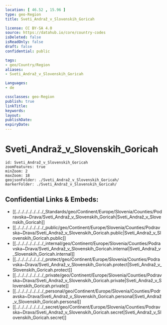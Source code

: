 ```yaml
---
location: [ 46.52 , 15.96 ] 
type: geo-Region
title: Sveti_Andraž_v_Slovenskih_Goricah

license: CC BY-SA 4.0
source: https://datahub.io/core/country-codes
isDeleted: false
isReadOnly: false
draft: false
confidential: public

tags:
- geo/Country/Region
aliases:
- Sveti_Andraž_v_Slovenskih_Goricah

Languages:
- de

cssclasses: geo-Region
publish: true
linkTitle: 
keywords: 
layout: 
publishDate: 
expiryDate: 
---
```


# Sveti_Andraž_v_Slovenskih_Goricah

```leaflet
id: Sveti_Andraž_v_Slovenskih_Goricah
zoomFeatures: true 
minZoom: 2 
maxZoom: 18
geojsonFolder: ./Sveti_Andraž_v_Slovenskih_Goricah/
markerFolder: ./Sveti_Andraž_v_Slovenskih_Goricah/
```


## Confidential Links & Embeds: 
- [[../../../../../../../_Standards/geo/Continent/Europe/Slovenia/Counties/Podravska~Drava/Sveti_Andraž_v_Slovenskih_Goricah|Sveti_Andraž_v_Slovenskih_Goricah]] 
- [[../../../../../../../_public/geo/Continent/Europe/Slovenia/Counties/Podravska~Drava/Sveti_Andraž_v_Slovenskih_Goricah.public|Sveti_Andraž_v_Slovenskih_Goricah.public]] 
- [[../../../../../../../_internal/geo/Continent/Europe/Slovenia/Counties/Podravska~Drava/Sveti_Andraž_v_Slovenskih_Goricah.internal|Sveti_Andraž_v_Slovenskih_Goricah.internal]] 
- [[../../../../../../../_protect/geo/Continent/Europe/Slovenia/Counties/Podravska~Drava/Sveti_Andraž_v_Slovenskih_Goricah.protect|Sveti_Andraž_v_Slovenskih_Goricah.protect]] 
- [[../../../../../../../_private/geo/Continent/Europe/Slovenia/Counties/Podravska~Drava/Sveti_Andraž_v_Slovenskih_Goricah.private|Sveti_Andraž_v_Slovenskih_Goricah.private]] 
- [[../../../../../../../_personal/geo/Continent/Europe/Slovenia/Counties/Podravska~Drava/Sveti_Andraž_v_Slovenskih_Goricah.personal|Sveti_Andraž_v_Slovenskih_Goricah.personal]] 
- [[../../../../../../../_secret/geo/Continent/Europe/Slovenia/Counties/Podravska~Drava/Sveti_Andraž_v_Slovenskih_Goricah.secret|Sveti_Andraž_v_Slovenskih_Goricah.secret]] 

